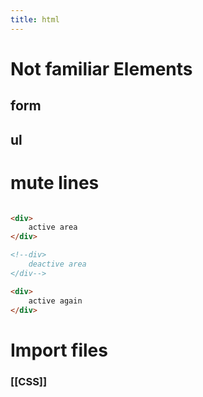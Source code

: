 ```yaml
---
title: html
---
```


# Not familiar Elements
## form
## ul

# mute lines
```html

<div>
	active area
</div>

<!--div>
	deactive area
</div-->

<div>
	active again
</div>
```



# Import files
### [[CSS]]
```
```
